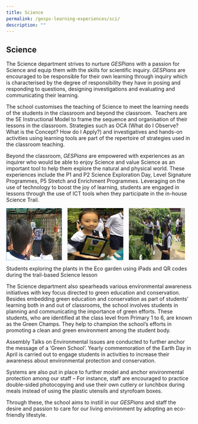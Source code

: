 ```yaml
---
title: Science
permalink: /gesps-learning-experiences/sci/
description: ""
---
```

## Science

The Science department strives to nurture _GESPians_ with a passion for Science and equip them with the skills for scientific inquiry. _GESPians_ are encouraged to be responsible for their own learning through inquiry which is characterised by the degree of responsibility they have in posing and responding to questions, designing investigations and evaluating and communicating their learning.

The school customises the teaching of Science to meet the learning needs of the students in the classroom and beyond the classroom.  Teachers are the 5E Instructional Model to frame the sequence and organisation of their lessons in the classroom. Strategies such as OCA (What do I Observe? What is the Concept? How do I Apply?) and investigatives and hands-on activities using learning tools are part of the repertoire of strategies used in the classroom teaching.

Beyond the classroom, _GESPians_ are empowered with experiences as an inquirer who would be able to enjoy Science and value Science as an important tool to help them explore the natural and physical world. These experiences include the P1 and P2 Science Exploration Day, Level Signature Programmes, P5 Stretch and Enrichment Programmes. Leveraging on the use of technology to boost the joy of learning, students are engaged in lessons through the use of ICT tools when they participate in the in-house Science Trail.

<img src="/images/pic1.png" style="width:30%;margin-right:15px;" align = "left">
<img src="/images/pic2.png" style="width:30%;margin-right:15px;" align = "left">
<img src="/images/pic3.png" style="width:30%;margin-right:15px;" align = "left">
<br clear="left">

Students exploring the plants in the Eco garden using iPads and QR codes during the trail-based Science lesson

The Science department also spearheads various environmental awareness initiatives with key focus directed to green education and conservation. Besides embedding green education and conservation as part of students’ learning both in and out of classrooms, the school involves students in planning and communicating the importance of green efforts. These students, who are identified at the class level from Primary 1 to 6, are known as the Green Champs. They help to champion the school’s efforts in promoting a clean and green environment among the student body.

Assembly Talks on Environmental Issues are conducted to further anchor the message of a ‘Green School’. Yearly commemoration of the Earth Day in April is carried out to engage students in activities to increase their awareness about environmental protection and conservation.

Systems are also put in place to further model and anchor environmental protection among our staff – For instance, staff are encouraged to practice double-sided photocopying and use their own cutlery or lunchbox during meals instead of using the plastic utensils and styrofoam boxes. 

Through these, the school aims to instill in our _GESPians_ and staff the desire and passion to care for our living environment by adopting an eco-friendly lifestyle.

